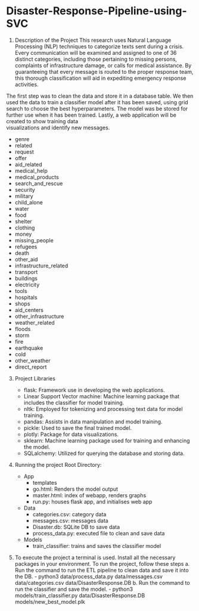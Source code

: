 # Disaster-Response-Pipeline-using-SVC

1) Description of the Project
This research uses Natural Language Processing (NLP) techniques to categorize texts sent during a crisis. Every communication will be examined and assigned to one of 36 distinct categories, including those pertaining to missing persons, complaints of infrastructure damage, or calls for medical assistance. By guaranteeing that every message is routed to the proper response team, this thorough classification will aid in expediting emergency response activities.

  The first step was to clean the data and store it in a database table. We then used the data to train a classifier 
  model after it has been saved, using grid search to choose the best hyperparameters. The model was be stored for     further use when it has been trained. Lastly, a web application will be created to show training data       
  visualizations and identify new messages.

 - genre
 - related
 - request
 - offer
 - aid_related
 - medical_help
 - medical_products
 - search_and_rescue
 - security
 - military
 - child_alone
 - water
 - food
 - shelter
 - clothing
 - money
 - missing_people
 - refugees
 - death
 - other_aid
 - infrastructure_related
 - transport
 - buildings
 - electricity
 - tools
 - hospitals
 - shops
 - aid_centers
 - other_infrastructure
 - weather_related
 - floods
 - storm
 - fire
 - earthquake
 - cold
 - other_weather
 - direct_report

3) Project Libraries
    - flask: Framework use in developing the web applications.
    - Linear Support Vector machine: Machine learning package that includes the classifier for model training.
    - nltk: Employed for tokenizing and processing text data for model training.
    - pandas: Assists in data manipulation and model training.
    - pickle: Used to save the final trained model.
    - plotly: Package for data visualizations.
    - sklearn: Machine learning package used for training and enhancing the model.
    - SQLalchemy: Utilized for querying the database and storing data.
  
4) Running the project
   Root Directory:
    - App
      - templates
      - go.html: Renders the model output
      - master.html: index of webapp, renders graphs
      - run.py: houses flask app, and initialises web app
    - Data
      - categories.csv: category data
      - messages.csv: messages data
      - Disaster.db: SQLite DB to save data
      - process_data.py: executed file to clean and save data
    - Models
      - train_classifier: trains and saves the classifier model
     
 5) To execute the project a terminal is used. Install all the necessary packages in your environment. To run the project, follow these steps
      a. Run the command to run the ETL pipeline to clean data and save it into the DB.
        - python3 data/process_data.py data/messages.csv data/categories.csv data/DisasterResponse.DB
      b. Run the command to run the classifier and save the model.
        - python3 models/train_classifier.py data/DisasterResponse.DB models/new_best_model.plk
